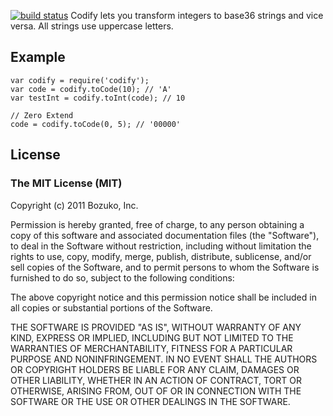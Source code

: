 [![build status](https://secure.travis-ci.org/bozuko/codify.png)](http://travis-ci.org/bozuko/codify)
Codify lets you transform integers to base36 strings and vice versa. All strings use uppercase letters.

## Example

    var codify = require('codify');
    var code = codify.toCode(10); // 'A'
    var testInt = codify.toInt(code); // 10

    // Zero Extend
    code = codify.toCode(0, 5); // '00000'
    
    
## License

### The MIT License (MIT)

Copyright (c) 2011 Bozuko, Inc.

Permission is hereby granted, free of charge, to any person obtaining a copy of this software and associated documentation files (the "Software"), to deal in the Software without restriction, including without limitation the rights to use, copy, modify, merge, publish, distribute, sublicense, and/or sell copies of the Software, and to permit persons to whom the Software is furnished to do so, subject to the following conditions:

The above copyright notice and this permission notice shall be included in all copies or substantial portions of the Software.

THE SOFTWARE IS PROVIDED "AS IS", WITHOUT WARRANTY OF ANY KIND, EXPRESS OR IMPLIED, INCLUDING BUT NOT LIMITED TO THE WARRANTIES OF MERCHANTABILITY, FITNESS FOR A PARTICULAR PURPOSE AND NONINFRINGEMENT. IN NO EVENT SHALL THE AUTHORS OR COPYRIGHT HOLDERS BE LIABLE FOR ANY CLAIM, DAMAGES OR OTHER LIABILITY, WHETHER IN AN ACTION OF CONTRACT, TORT OR OTHERWISE, ARISING FROM, OUT OF OR IN CONNECTION WITH THE SOFTWARE OR THE USE OR OTHER DEALINGS IN THE SOFTWARE.